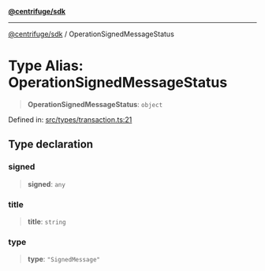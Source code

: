 [**@centrifuge/sdk**](../README.md)

***

[@centrifuge/sdk](../README.md) / OperationSignedMessageStatus

# Type Alias: OperationSignedMessageStatus

> **OperationSignedMessageStatus**: `object`

Defined in: [src/types/transaction.ts:21](https://github.com/centrifuge/centrifuge-sdk/blob/35076f925246b8dbb28e12a5beeb6327f126023f/src/types/transaction.ts#L21)

## Type declaration

### signed

> **signed**: `any`

### title

> **title**: `string`

### type

> **type**: `"SignedMessage"`
